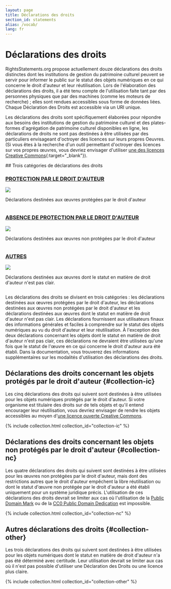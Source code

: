 ```yaml
---
layout: page
title: Déclarations des droits
section_id: statements
alias: /vocab/
lang: fr
---
```


# Déclarations des droits

RightsStatements.org propose actuellement douze déclarations des droits distinctes dont les institutions de gestion du patrimoine culturel peuvent se servir pour informer le public sur le statut des objets numériques en ce qui concerne le droit d'auteur et leur réutilisation. Lors de l'élaboration des déclarations des droits, il a été tenu compte de l'utilisation faite tant par des personnes physiques que par des machines (comme les moteurs de recherche) ; elles sont rendues accessibles sous forme de données liées. Chaque Déclaration des Droits est accessible via un URI unique.

Les déclarations des droits sont spécifiquement élaborées pour répondre aux besoins des institutions de gestion du patrimoine culturel et des plates-formes d'agrégation de patrimoine culturel disponibles en ligne, les déclarations de droits ne sont pas destinées à être utilisées par des particuliers envisageant d'octroyer des licences sur leurs propres Oeuvres. (Si vous êtes à la recherche d'un outil permettant d'octroyer des licences sur vos propres œuvres, vous devriez envisager d'utiliser [une des licences Creative Commons](https://creativecommons.org/licenses/){:target="_blank"}).

<div class="box">
## Trois catégories de déclarations des droits

<div class="row" markdown="0">
  <div class="medium-4 columns">
    <div class="statements-category-teaser">
      <a href="#collection-ic"><h3>PROTECTION PAR LE DROIT D'AUTEUR</h3></a>
      <a href="#collection-ic">
        <img src="{{ site.baseurl }}/files/icons/InC.Icon-Only.dark.svg" />
      </a>
      <p>Déclarations destinées aux œuvres protégées par le droit d'auteur</p>
    </div>
  </div>
  <div class="medium-4 columns">
    <div class="statements-category-teaser">
      <a href="#collection-nc"><h3>ABSENCE DE PROTECTION PAR LE DROIT D'AUTEUR</h3></a>
      <a href="#collection-nc">
        <img src="{{ site.baseurl }}/files/icons/NoC.Icon-Only.dark.svg" />
      </a>
      <p>Déclarations destinées aux œuvres non protégées par le droit d'auteur</p>
    </div>
  </div>
  <div class="medium-4 columns">
    <div class="statements-category-teaser">
      <a href="#collection-other"><h3>AUTRES</h3></a>
      <a href="#collection-other">
        <img src="{{ site.baseurl }}/files/icons/Other.Icon-Only.dark.svg" />
      </a>
      <p>Déclarations destinées aux œuvres dont le statut en matière de droit d'auteur n'est pas clair.</p>
    </div>
  </div>
</div>
<div>
  <p>Les déclarations des droits se divisent en trois catégories : les déclarations destinées aux œuvres protégées par le droit d'auteur, les déclarations destinées aux œuvres non protégées par le droit d'auteur et les déclarations destinées aux œuvres dont le statut en matière de droit d'auteur n'est pas clair. Les déclarations fournissent aux utilisateurs finaux des informations générales et faciles à comprendre sur le statut des objets numériques au vu du droit d'auteur et leur réutilisation. À l'exception des deux déclarations concernant les objets dont le statut en matière de droit d'auteur n'est pas clair, ces déclarations ne devraient être utilisées qu'une fois que le statut de l'œuvre en ce qui concerne le droit d'auteur aura été établi. Dans la documentation, vous trouverez des informations supplémentaires sur les modalités d'utilisation des déclarations des droits.
</p>
</div>

</div>

## Déclarations des droits concernant les objets protégés par le droit d'auteur {#collection-ic}

Les cinq déclarations des droits qui suivent sont destinées à être utilisées pour les objets numériques protégés par le droit d'auteur. Si votre organisme est titulaire des droits sur de tels objets et qu'il entend encourager leur réutilisation, vous devriez envisager de rendre les objets accessibles au moyen d'[une licence ouverte Creative Commons](https://creativecommons.org/licenses/).

{% include collection.html collection_id="collection-ic" %}

## Déclarations des droits concernant les objets non protégés par le droit d'auteur {#collection-nc}

Les quatre déclarations des droits qui suivent sont destinées à être utilisées pour les œuvres non protégées par le droit d'auteur, mais dont des restrictions autres que le droit d'auteur empêchent la libre réutilisation ou dont le statut d'œuvre non protégée par le droit d'auteur a été établi uniquement pour un système juridique précis. L'utilisation de ces déclarations des droits devrait se limiter aux cas où l'utilisation de la [Public Domain Mark](https://creativecommons.org/publicdomain/mark/1.0/) ou de la [CC0 Public Domain Dedication](https://creativecommons.org/publicdomain/zero/1.0/) est impossible.

{% include collection.html collection_id="collection-nc" %}

## Autres déclarations des droits {#collection-other}

Les trois déclarations des droits qui suivent sont destinées à être utilisées pour les objets numériques dont le statut en matière de droit d'auteur n'a pas été déterminé avec certitude. Leur utilisation devrait se limiter aux cas où il n'est pas possible d'utiliser une Déclaration des Droits ou une licence plus claire.

{% include collection.html collection_id="collection-other" %}
